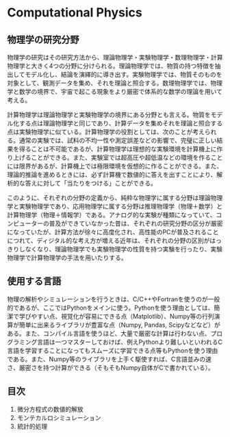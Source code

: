 # Computational Physics

## 物理学の研究分野

物理学の研究はその研究方法から、理論物理学・実験物理学・数理物理学・計算物理学と大きく4つの分野に分けられる。理論物理学では、物質の持つ特徴を抽出してモデル化し、結論を演繹的に導き出す。実験物理学では、物質そのものを対象として、観測データを集め、それを理論と照合する。数理物理学では、物理学と数学の境界で、宇宙で起こる現象をより厳密で体系的な数学の理論を用いて考える。

計算物理学は理論物理学と実験物理学の境界にある分野とも言える。物質をモデル化する点は理論物理学と同じであり、計算データを集めそれを理論と照合する点は実験物理学に似ている。計算物理学の役割としては、次のことが考えられる。通常の実験では、試料の不均一性や測定誤差などの影響で、完璧に正しい結果を得ることは不可能であるが、計算物理学は理想的な実験環境を計算機上に作り上げることができる。また、実験室では超高圧や超低温などの環境を作ることには限界があるが、計算機上では極限環境を仮想的に作ることができる。また、理論的推論を進めるときには、必ず計算機で数値的に答えを出すことにより、解析的な答えに対して「当たりをつける」ことができる。

このように、それぞれの分野の定義から、純粋な物理学に属する分野は理論物理学と実験物理学であり、応用物理学に属する分野は推理物理学（物理＋数学）と計算物理学（物理＋情報学）である。アナログ的な実験が種類になっていて、コンピューターの普及ができていなかった昔は、それぞれの研究分野の区分が厳密になっていたが、計算方法が徐々に高度化され、高性能のPCが普及されることにつれて、ディジタル的な考え方が増える近年は、それぞれの分野の区別がはっきりしなくなり、理論物理学でも実験物理学の性質を持つ実験を行ったり、実験物理学で計算物理学の手法を用いたりする。

## 使用する言語

物理の解析やシミュレーションを行うときは、C/C++やFortranを使うのが一般的であるが、ここではPythonをメインに使う。Pythonを使う理由としては、簡潔で学びやすい点、視覚化が容易にできる点（Matplotlib）、Numpy等の行列演算が簡単に出来るライブラリが豊富な点（Numpy, Pandas, Scipyなどなど）がある。また、コンパイル言語を使うほど、大量で厳密な計算は行わない点、プログラミング言語は一つマスターしておけば、例えPythonより難しいといわれるC言語を学習することになってもスムーズに学習できる点等もPythonを使う理由である。また、Numpy等のライブラリを上手く駆使すれば、C言語並みの速さ、厳密さを持つ計算ができる（そもそもNumpy自体がCで書かれている）。

## 目次

1. 微分方程式の数値的解放
2. モンテカルロシミュレーション
3. 統計的処理
